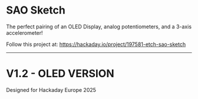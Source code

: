 # SAO Sketch

The perfect pairing of an OLED Display, analog potentiometers, and a 3-axis accelerometer!

Follow this project at: https://hackaday.io/project/197581-etch-sao-sketch

-------------

# V1.2 - OLED VERSION

Designed for Hackaday Europe 2025
